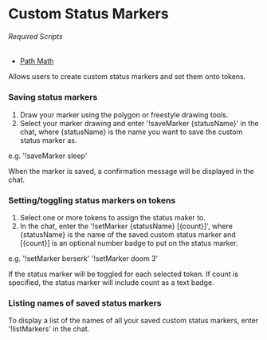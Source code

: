 # Custom Status Markers

###### Required Scripts
* [Path Math](https://github.com/Roll20/roll20-api-scripts/tree/master/Path%20Math)

Allows users to create custom status markers and set them onto tokens.

### Saving status markers

1) Draw your marker using the polygon or freestyle drawing tools.
2) Select your marker drawing and enter '!saveMarker {statusName}' in the
chat, where {statusName} is the name you want to save the custom status marker
as.

e.g. '!saveMarker sleep'

When the marker is saved, a confirmation message will be displayed in the chat.

### Setting/toggling status markers on tokens

1) Select one or more tokens to assign the status maker to.
2) In the chat, enter the '!setMarker {statusName} [{count}]',
where {statusName} is the name of the saved custom status marker and [{count}]
is an optional number badge to put on the status marker.

e.g.  '!setMarker berserk'
      '!setMarker doom 3'

If the status marker will be toggled for each selected token. If count is
specified, the status marker will include count as a text badge.

### Listing names of saved status markers

To display a list of the names of all your saved custom status markers,
enter '!listMarkers' in the chat.
